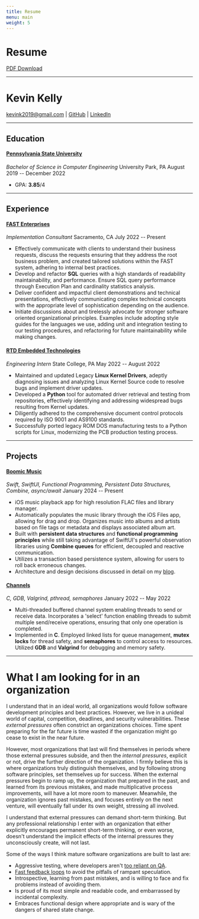 ```yaml
---
title: Resume
menu: main
weight: 5
---
```

# Resume
[PDF Download](/docs/resume.pdf)

---
# Kevin Kelly
[kevink2019@gmail.com](mailto:kevink2019@gmail.com) | [GitHub](https://github.com/kevink2022) | [LinkedIn](https://www.linkedin.com/in/kevink2019/)

---
## Education
#### [Pennsylvania State University](https://bulletins.psu.edu/undergraduate/colleges/engineering/computer-engineering-bs/)
*Bachelor of Science in Computer Engineering*
University Park, PA
August 2019 -- December 2022
- GPA: **3.85**/4

---
## Experience
#### [FAST Enterprises](https://www.fastenterprises.com/)
*Implementation Consultant*
Sacramento, CA
July 2022 -- Present
- Effectively communicate with clients to understand their business requests, discuss the requests ensuring that they address the root business problem, and created tailored solutions within the FAST system, adhering to internal best practices.
- Develop and refactor **SQL** queries with a high standards of readability maintainability, and performance. Ensure SQL query performance through Execution Plan and cardinality statistics analysis.
- Deliver confident and impactful client demonstrations and technical presentations, effectively communicating complex technical concepts with the appropriate level of sophistication depending on the audience.
- Initiate discussions about and tirelessly advocate for stronger software oriented organizational principles. Examples include adopting style guides for the languages we use, adding unit and integration testing to our testing procedures, and refactoring for future maintainability while making changes.
#### [RTD Embedded Technologies](https://www.rtd.com/)
*Engineering Intern*
State College, PA
May 2022 -- August 2022
- Maintained and updated Legacy **Linux Kernel Drivers**, adeptly diagnosing issues and analyzing Linux Kernel Source code to resolve bugs and implement driver updates.
- Developed a **Python** tool for automated driver retrieval and testing from repositories, effectively identifying and addressing widespread bugs resulting from Kernel updates.
- Diligently adhered to the comprehensive document control protocols required by ISO 9001 and AS9100 standards.
- Successfully ported legacy ROM DOS manufacturing tests to a Python scripts for Linux, modernizing the PCB production testing process. 

---
## Projects
#### [Boomic Music](https://github.com/kevink2022/Boomic)
*Swift, SwiftUI, Functional Programming, Persistent Data Structures, Combine, async/await*
January 2024 -- Present
- iOS music playback app for high resolution FLAC files and library manager.
- Automatically populates the music library through the iOS Files app, allowing for drag and drop. Organizes music into albums and artists based on file tags or metadata and displays associated album art.
- Built with **persistent data structures** and **functional programming principles** while still taking advantage of SwiftUI's powerful observation libraries using **Combine queues** for efficient, decoupled and reactive communication.
- Utilizes a transaction based persistence system, allowing for users to roll back erroneous changes.
- Architecture and design decisions discussed in detail on my [blog](/tags/boomic).
#### [Channels](https://github.com/kevink2022/channels)
*C, GDB, Valgrind, pthread, semaphores*
January 2022 -- May 2022
- Multi-threaded buffered channel system enabling threads to send or receive data. Incorporates a 'select' function enabling threads to submit multiple send/receive operations, ensuring that only one operation is completed.
- Implemented in **C**. Employed linked lists for queue management, **mutex locks** for thread safety, and **semaphores** to control access to resources. Utilized **GDB** and **Valgrind** for debugging and memory safety.

---
# What I am looking for in an organization
I understand that in an ideal world, all organizations would follow software development principles and best practices. However, we live in a unideal world of capital, competition, deadlines, and security vulnerabilities. These *external pressures* often constrict an organizations choices. Time spent preparing for the far future is time wasted if the organization might go cease to exist in the near future.

However, most organizations that last will find themselves in periods where those external pressures subside, and then the *internal pressures*, explicit or not, drive the further direction of the organization. I firmly believe this is where organizations truly distinguish themselves, and by following strong software principles, set themselves up for success. When the external pressures begin to ramp up, the organization that prepared in the past, and learned from its previous mistakes, and made multiplicative process improvements, will have a lot more room to maneuver. Meanwhile, the organization ignores past mistakes, and focuses entirely on the next venture, will eventually fall under its own weight, stressing all involved.

I understand that external pressures can demand short-term thinking. But any professional relationship I enter with an organization that either explicitly encourages permanent short-term thinking, or even worse, doesn't understand the implicit effects of the internal pressures they unconsciously create, will not last.

Some of the ways I think mature software organizations are built to last are:
- Aggressive testing, where developers aren't [too reliant on QA](/learning/better_testing_worse_quality).
- [Fast feedback loops](https://youtu.be/r2BFTXBundQ?t=503&si=QBm-rZdg97pn_Y2o) to avoid the pitfalls of rampant speculation.
- Introspective, learning from past mistakes, and is willing to face and fix problems instead of avoiding them.
- Is proud of its most simple and readable code, and embarrassed by incidental complexity.
- Embraces functional design where appropriate and is wary of the dangers of shared state change.